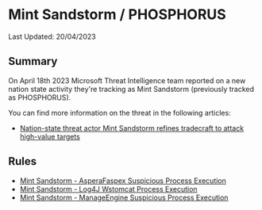 # Mint Sandstorm / PHOSPHORUS

Last Updated: 20/04/2023

## Summary

On April 18th 2023 Microsoft Threat Intelligence team reported on a new nation state activity they're tracking as Mint Sandstorm (previously tracked as PHOSPHORUS).

You can find more information on the threat in the following articles:

- [Nation-state threat actor Mint Sandstorm refines tradecraft to attack high-value targets](https://www.microsoft.com/en-us/security/blog/2023/04/18/nation-state-threat-actor-mint-sandstorm-refines-tradecraft-to-attack-high-value-targets/)

## Rules

- [Mint Sandstorm - AsperaFaspex Suspicious Process Execution](./proc_creation_win_apt_mint_sandstorm_aspera_faspex_susp_child_process.yml)
- [Mint Sandstorm - Log4J Wstomcat Process Execution](./proc_creation_win_apt_mint_sandstorm_log4J_wstomcat_execution.yml)
- [Mint Sandstorm - ManageEngine Suspicious Process Execution](./proc_creation_win_apt_mint_sandstorm_manage_engine_susp_child_process.yml)
